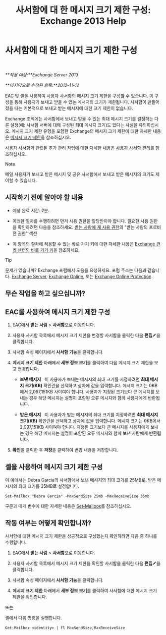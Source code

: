 ﻿---
title: '사서함에 대 한 메시지 크기 제한 구성: Exchange 2013 Help'
TOCTitle: 사서함에 대 한 메시지 크기 제한 구성
ms:assetid: d1220685-14c0-4c4f-abb2-3920f3046212
ms:mtpsurl: https://technet.microsoft.com/ko-kr/library/Bb124708(v=EXCHG.150)
ms:contentKeyID: 50556091
ms.date: 05/22/2018
mtps_version: v=EXCHG.150
ms.translationtype: MT
---

# 사서함에 대 한 메시지 크기 제한 구성

 

_**적용 대상:**Exchange Server 2013_

_**마지막으로 수정된 항목:**2012-11-12_

EAC 및 셸을 사용하여 사용자 사서함의 메시지 크기 제한을 구성할 수 있습니다. 이 구성을 통해 사용자가 보내고 받을 수 있는 메시지의 크기가 제한됩니다. 사서함이 만들어졌을 때는 기본적으로 보내고 받는 메시지에 대한 크기 제한이 없습니다.

Exchange 조직에는 사서함에서 보내고 받을 수 있는 최대 메시지 크기를 결정하는 다른 설정(예: 사서함 서버에 대해 구성된 최대 메시지 크기)도 있다는 사실을 유의하십시오. 메시지 크기 제한 유형을 포함한 Exchange의 메시지 크기 제한에 대한 자세한 내용은 [메시지 크기 제한](message-size-limits-exchange-2013-help.md)을 참조하십시오.

사용자 사서함과 관련된 추가 관리 작업에 대한 자세한 내용은 [사용자 사서함 관리](manage-user-mailboxes-exchange-2013-help.md)를 참조하십시오.


> [!NOTE]
> 메일 사용자가 보내고 받은 메시지 및 공유 사서함에서 보내고 받은 메시지의 크기도 제어할 수 있습니다.



## 시작하기 전에 알아야 할 내용

  - 예상 완료 시간: 2분.

  - 이러한 절차를 수행하려면 먼저 사용 권한을 할당받아야 합니다. 필요한 사용 권한을 확인하려면 다음을 참조하세요. [받는 사람에 게 사용 권한](recipients-permissions-exchange-2013-help.md)의 "받는 사람의 프로비전 권한" 섹션

  - 이 항목의 절차에 적용할 수 있는 바로 가기 키에 대한 자세한 내용은 [Exchange 관리 센터의 바로 가기 키](keyboard-shortcuts-in-the-exchange-admin-center-exchange-online-protection-help.md)을 참조하세요.


> [!TIP]
> 문제가 있습니까? Exchange 포럼에서 도움을 요청하세요. 포럼 주소는 다음과 같습니다. <A href="https://go.microsoft.com/fwlink/p/?linkid=60612">Exchange Server</A>, <A href="https://go.microsoft.com/fwlink/p/?linkid=267542">Exchange Online</A>, 또는 <A href="https://go.microsoft.com/fwlink/p/?linkid=285351">Exchange Online Protection</A>.



## 무슨 작업을 하고 싶으십니까?

## EAC를 사용하여 메시지 크기 제한 구성

1.  EAC에서 **받는 사람** \> **사서함**으로 이동합니다.

2.  사용자 사서함 목록에서 메시지 크기 제한을 변경할 사서함을 클릭한 다음 **편집**![편집 아이콘](images/JJ218640.6f53ccb2-1f13-4c02-bea0-30690e6ea71d(EXCHG.150).gif "편집 아이콘")을 클릭합니다.

3.  사서함 속성 페이지에서 **사서함 기능**을 클릭합니다.

4.  **메시지 크기 제한** 아래에서 **세부 정보 보기**를 클릭하여 다음 메시지 크기 제한을 보고 변경합니다.
    
      - **보낸 메시지**   이 사용자가 보내는 메시지의 최대 크기를 지정하려면 **최대 메시지 크기(KB)** 확인란을 선택하고 상자에 값을 입력합니다. 메시지 크기는 0KB에서 2,097,151KB 사이여야 합니다. 사용자가 지정된 크기보다 큰 메시지를 보내는 경우 해당 메시지는 설명이 포함된 오류 메시지와 함께 사용자에게 반환됩니다.
    
      - **받은 메시지**   이 사용자가 받는 메시지의 최대 크기를 지정하려면 **최대 메시지 크기(KB)** 확인란을 선택하고 상자에 값을 입력합니다. 메시지 크기는 0KB에서 2,097,151KB 사이여야 합니다. 지정된 크기보다 큰 메시지를 사용자에게 보내는 경우 해당 메시지는 설명이 포함된 오류 메시지와 함께 보낸 사람에게 반환됩니다.

5.  **확인**을 클릭한 후 **저장**을 클릭하여 변경 내용을 저장합니다.

## 셸을 사용하여 메시지 크기 제한 구성

이 예에서는 Debra Garcia의 사서함에서 보낸 메시지의 최대 크기를 25MB로, 받은 메시지의 최대 크기를 35MB로 설정합니다.

    Set-Mailbox "Debra Garcia" -MaxSendSize 25mb -MaxReceiveSize 35mb

구문과 매개 변수에 대한 자세한 내용은 [Set-Mailbox](https://technet.microsoft.com/ko-kr/library/bb123981\(v=exchg.150\))를 참조하십시오.

## 작동 여부는 어떻게 확인합니까?

사서함에 대한 메시지 크기 제한을 성공적으로 구성했는지 확인하려면 다음 중 하나를 수행합니다.

1.  EAC에서 **받는 사람** \> **사서함**으로 이동합니다.

2.  사용자 사서함 목록에서 메시지 크기 제한을 확인할 사서함을 클릭한 다음 **편집**![편집 아이콘](images/JJ218640.6f53ccb2-1f13-4c02-bea0-30690e6ea71d(EXCHG.150).gif "편집 아이콘")을 클릭합니다.

3.  사서함 속성 페이지에서 **사서함 기능**을 클릭합니다.

4.  **메시지 크기 제한** 아래에서 **세부 정보 보기**를 클릭하여 사서함에 대한 메시지 크기 제한을 확인합니다.

또는

셸에서 다음 명령을 실행합니다.

    Get-Mailbox <identity> | fl MaxSendSize,MaxReceiveSize

